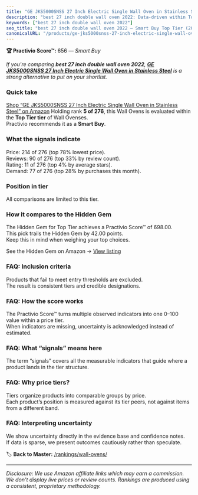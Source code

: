 ```yaml
---
title: "GE JKS5000SNSS 27 Inch Electric Single Wall Oven in Stainless Steel"
description: "best 27 inch double wall oven 2022: Data-driven within Top Tier ranking using the Practivio Score™. Positioned by quality, value, demand, findability, momentum."
keywords: ["best 27 inch double wall oven 2022"]
seo_title: "best 27 inch double wall oven 2022 — Smart Buy Top Tier (2025)"
canonicalURL: "/products/ge-jks5000snss-27-inch-electric-single-wall-oven-in-stainless-steel-B07QFB895D/"
---
```


**🏆 Practivio Score™:** 656 — _Smart Buy_


*If you're comparing **best 27 inch double wall oven 2022**, **[GE JKS5000SNSS 27 Inch Electric Single Wall Oven in Stainless Steel](https://www.amazon.com/dp/B07QFB895D?tag=practivio-20)** is a strong alternative to put on your shortlist.*
### Quick take
[Shop “GE JKS5000SNSS 27 Inch Electric Single Wall Oven in Stainless Steel” on Amazon](https://www.amazon.com/dp/B07QFB895D?tag=practivio-20)
Holding rank **5 of 276**, this Wall Ovens is evaluated within the **Top Tier tier** of Wall Ovenses.  
Practivio recommends it as a **Smart Buy**.

### What the signals indicate
Price: 214 of 276 (top 78% lowest price).  
Reviews: 90 of 276 (top 33% by review count).  
Rating: 11 of 276 (top 4% by average stars).  
Demand: 77 of 276 (top 28% by purchases this month).

### Position in tier
All comparisons are limited to this tier.

### How it compares to the Hidden Gem
The Hidden Gem for Top Tier achieves a Practivio Score™ of 698.00.  
This pick trails the Hidden Gem by 42.00 points.  
Keep this in mind when weighing your top choices.  

See the Hidden Gem on Amazon → [View listing](https://www.amazon.com/dp/B00N45FU58?tag=practivio-20)

### FAQ: Inclusion criteria
Products that fail to meet entry thresholds are excluded.  
The result is consistent tiers and credible designations.

### FAQ: How the score works
The Practivio Score™ turns multiple observed indicators into one 0–100 value within a price tier.  
When indicators are missing, uncertainty is acknowledged instead of estimated.

### FAQ: What “signals” means here
The term “signals” covers all the measurable indicators that guide where a product lands in the tier structure.

### FAQ: Why price tiers?
Tiers organize products into comparable groups by price.  
Each product’s position is measured against its tier peers, not against items from a different band.

### FAQ: Interpreting uncertainty
We show uncertainty directly in the evidence base and confidence notes.  
If data is sparse, we present outcomes cautiously rather than speculate.


🏷️ **Back to Master:** [/rankings/wall-ovens/](/rankings/wall-ovens/)

---
_Disclosure: We use Amazon affiliate links which may earn a commission. We don’t display live prices or review counts. Rankings are produced using a consistent, proprietary methodology._
